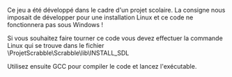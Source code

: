 Ce jeu a été développé dans le cadre d'un projet scolaire.
La consigne nous imposait de développer pour une installation Linux et ce code ne fonctionnera
pas sous Windows !

Si vous souhaitez faire tourner ce code vous devez effectuer la commande Linux qui se trouve
dans le fichier \ProjetScrabble\Scrabble\lib\INSTALL_SDL

Utilisez ensuite GCC pour compiler le code et lancez l'exécutable.